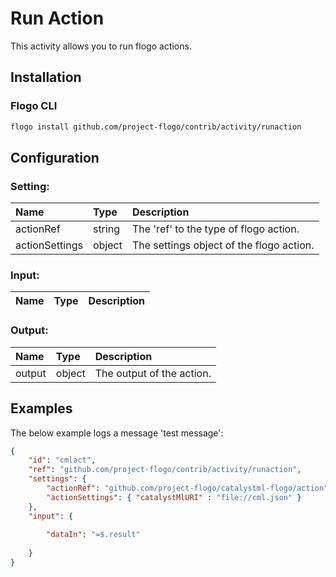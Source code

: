 
# Run Action
This activity allows you to run flogo actions.

## Installation

### Flogo CLI
```bash
flogo install github.com/project-flogo/contrib/activity/runaction
```

## Configuration

### Setting:
| Name          | Type   | Description
|:---           | :---   | :---    
| actionRef     | string | The 'ref' to the type of flogo action.
| actionSettings| object | The settings object of the flogo action. 

### Input:
| Name          | Type   | Description
|:---           | :---   | :---    



### Output:
| Name          | Type   | Description
|:---           | :---   | :---    
| output        | object | The output of the action.


## Examples
The below example logs a message 'test message':

```json
{
    "id": "cmlact",
    "ref": "github.com/project-flogo/contrib/activity/runaction",
    "settings": {
        "actionRef": "github.com/project-flogo/catalystml-flogo/action",
        "actionSettings": { "catalystMlURI" : "file://cml.json" }
    },
    "input": {
        
        "dataIn": "=$.result"
        
    }
}          
```